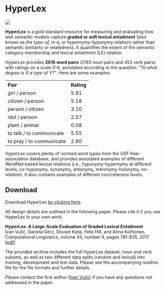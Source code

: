 <h1>HyperLex</h1>
  <div>
  <img class="resize" src="https://user-images.githubusercontent.com/21332532/66464553-884cee00-ea7f-11e9-806b-9573814d2591.png">   
  </div>
        <p><i><b>HyperLex</b></i> is a gold standard resource for measuring and evaluating how well semantic models capture <b>graded or soft lexical entailment</b> (also known as the <i>type-of, is-a, or hypernymy-hyponymy</i> relation) rather than semantic similarity or relatedness. It quantifies the extent of the semantic category membership and lexical entailment (LE) relation.</p>
        
<p>HyperLex provides <b>2616 word pairs</b> (2163 noun pairs and 453 verb pairs) with ratings on a scale 0-6, annotated according to the question: <i>"To what degree is X a type of Y?"</i>. Here are some examples:</p>

<table width='25%'>
            <tr>
                <th align='left'>Pair</th>
                <th align='left'>Rating</th> 
            </tr>
            <tr>
                <td>girl / person</td>
                <td>5.91</td> 
            </tr>
            <tr>
                <td>citizen / person</td>
                <td>5.18</td> 
            </tr>
      <tr>
                <td>person / citizen</td>
                <td>3.10</td> 
            </tr>
            <tr>
                <td>idol / person</td>
                <td>2.57</td> 
            </tr>
      <tr>
                <td>plant / animal</td>
                <td>0.08</td> 
            </tr>
      <tr>
                <td>to talk / to communicate</td>
                <td>5.55</td> 
            </tr>
      <tr>
                <td>to pray / to communicate</td>
                <td>2.90</td> 
            </tr>
        </table>

<p>HyperLex covers plenty of normed word types from the USF free-association database, and provides annotated examples of different WordNet-based lexical relations (i.e., hyponymy-hypernymy at different levels, co-hyponymy, synonymy, antonymy, meronymy-holonymy, no-relation). It also contains examples of different concreteness levels.</p>

<h2>Download</h2>
        <p>
        Download HyperLex <a href="https://github.com/cambridgeltl/hyperlex/blob/master/hyperlex-data.zip?raw=true">by clicking here</a>.</br>
  <p/>
  
  All design details are outlined in the following paper. Please cite it if you use HyperLex in your own work:<br/>
        </p>
        <p>
        <b>HyperLex: A Large-Scale Evaluation of Graded Lexical Entailment</b> <br/>
        Ivan Vuli&cacute;, Daniela Gerz, Douwe Kiela, Felix Hill, and Anna Korhonen. 
        Computational Linguistics, volume 43, number 4, pages 781-835, 2017.<br/>
        [<a href="https://www.aclweb.org/anthology/J17-4004.pdf">pdf</a>]
        </p>
        
 <p>The provided archive includes the full HyperLex dataset, noun and verb subsets, as well as two different data splits (random and lexical) into training, development and test data. Please see the accompanying <i>readme</i> file for the file formats and further details.</p>

  <p>Please contact the first author (<a href="https://sites.google.com/site/ivanvulic/">Ivan Vuli&cacute;</a>) if you have any questions not addressed in the paper.</p>

